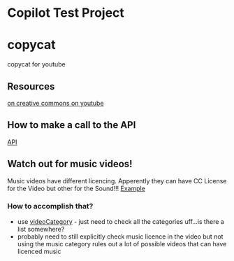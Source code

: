 # Copilot Test Project 

# copycat
copycat for youtube


## Resources
[on creative commons on youtube](https://www.youtube.com/watch?v=kBG-RnZU2cQ)


## How to make a call to the API
[API](https://developers.google.com/youtube/v3/docs/search/list?apix_params=%7B%22part%22%3A%5B%22id%22%5D%2C%22eventType%22%3A%22completed%22%2C%22order%22%3A%22viewCount%22%2C%22type%22%3A%5B%22video%22%5D%2C%22videoLicense%22%3A%22creativeCommon%22%2C%22videoType%22%3A%22any%22%7D#type)


## Watch out for music videos!
Music videos have different licencing. Apperently they can have CC License for the Video but other for the Sound!!!
[Example](https://www.youtube.com/watch?v=Rg4HQ1RhhYk)
### How to accomplish that?
- use [videoCategory](https://developers.google.com/youtube/v3/docs/videoCategories/list?apix_params=%7B%22part%22%3A%5B%22snippet%22%5D%2C%22id%22%3A%5B%221%22%5D%7D#usage) - just need to check all the categories uff...is there a list somewhere?
- probably need to still explicitly check music licence in the video but not using the music category rules out a lot of possible videos that can have licenced music
